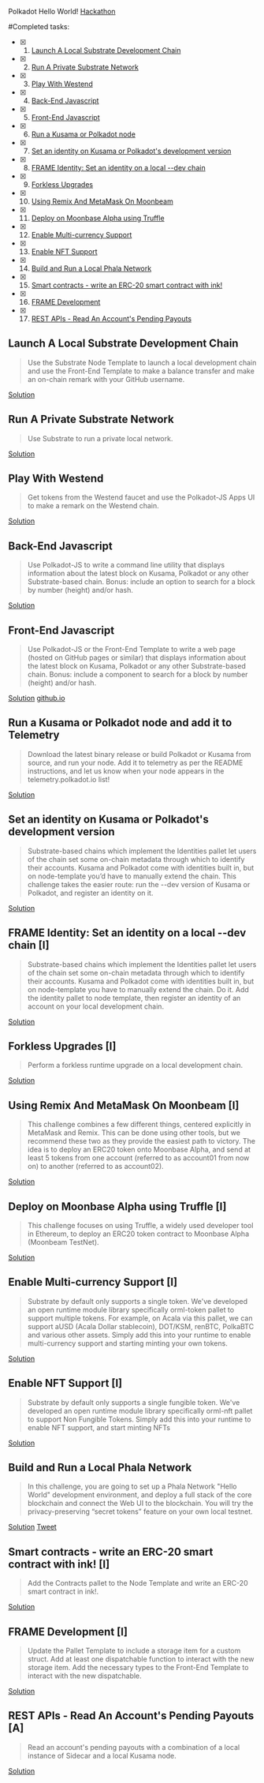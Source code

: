 Polkadot Hello World!  [Hackathon](https://gitcoin.co/hackathon/polkadot/projects)

#Completed tasks:
- [x] 1. [Launch A Local Substrate Development Chain](#launch)
- [x] 2. [Run A Private Substrate Network](#private)
- [x] 3. [Play With Westend](#westend)
- [x] 4. [Back-End Javascript](#backend)
- [x] 5. [Front-End Javascript](#frontend)
- [x] 6. [Run a Kusama or Polkadot node](#telemetry)
- [x] 7. [Set an identity on Kusama or Polkadot's development version](#identity)
- [x] 8. [FRAME Identity: Set an identity on a local --dev chain](#frameidentity)
- [x] 9. [Forkless Upgrades](#forkless)
- [x] 10. [Using Remix And MetaMask On Moonbeam](#moonbeam)
- [x] 11. [Deploy on Moonbase Alpha using Truffle](#moonbeamtruffle)
- [x] 12. [Enable Multi-currency Support](#multicurrency)
- [x] 13. [Enable NFT Support](#nft)
- [x] 14. [Build and Run a Local Phala Network](#phala)
- [x] 15. [Smart contracts - write an ERC-20 smart contract with ink!](#erc20)
- [x] 16. [FRAME Development](#framedev)
- [x] 17. [REST APIs - Read An Account's Pending Payouts](#payouts)



## Launch A Local Substrate Development Chain <a name="launch"></a>
>Use the Substrate Node Template to launch a local development chain and use the Front-End Template to make a balance transfer and make an on-chain remark with your GitHub username.

[Solution](https://github.com/Maar-io/polkadot-gitcoin-hack/blob/main/transfer.jpg)

## Run A Private Substrate Network <a name="private"></a>
>Use Substrate to run a private local network.

[Solution](https://github.com/Maar-io/polkadot-gitcoin-hack/blob/main/PrivateNetwork.jpg)

## Play With Westend <a name="westend"></a>
>Get tokens from the Westend faucet and use the Polkadot-JS Apps UI to make a remark on the Westend chain.

[Solution](https://westend.subscan.io/extrinsic/0xeac5d9ab557dc78e638e184c24e494131b6f21ec3d7ffffd1bef74e7bf4d631f)

## Back-End Javascript <a name="backend"></a>
>Use Polkadot-JS to write a command line utility that displays information about the latest block on Kusama, Polkadot or any other Substrate-based chain. Bonus: include an option to search for a block by number (height) and/or hash.

[Solution](https://github.com/Maar-io/polkadot-gitcoin-hack/tree/main/Back-End%20Javascript)

## Front-End Javascript <a name="frontend"></a>
>Use Polkadot-JS or the Front-End Template to write a web page (hosted on GitHub pages or similar) that displays information about the latest block on Kusama, Polkadot or any other Substrate-based chain. Bonus: include a component to search for a block by number (height) and/or hash.

[Solution](https://github.com/Maar-io/substrate-front-end-template) 
[github.io](https://maar-io.github.io/substrate-front-end-template/)

## Run a Kusama or Polkadot node and add it to Telemetry <a name="telemetry"></a>
>Download the latest binary release or build Polkadot or Kusama from source, and run your node. Add it to telemetry as per the README instructions, and let us know when your node appears in the telemetry.polkadot.io list!

[Solution](https://github.com/Maar-io/polkadot-gitcoin-hack/blob/main/telemetry-kusama.jpg)

## Set an identity on Kusama or Polkadot's development version <a name="identity"></a>
>Substrate-based chains which implement the Identities pallet let users of the chain set some on-chain metadata through which to identify their accounts. Kusama and Polkadot come with identities built in, but on node-template you’d have to manually extend the chain. This challenge takes the easier route: run the --dev version of Kusama or Polkadot, and register an identity on it.

[Solution](https://github.com/Maar-io/polkadot-gitcoin-hack/blob/main/onChainIdentity.jpg)

## FRAME Identity: Set an identity on a local --dev chain [I] <a name="frameidentity"></a>
>Substrate-based chains which implement the Identities pallet let users of the chain set some on-chain metadata through which to identify their accounts. Kusama and Polkadot come with identities built in, but on node-template you have to manually extend the chain. Do it. Add the identity pallet to node template, then register an identity of an account on your local development chain.

[Solution](https://github.com/Maar-io/polkadot-gitcoin-hack/blob/main/FrameIdentityOnLocalDevChain.png)

## Forkless Upgrades [I] <a name="forkless"></a>
>Perform a forkless runtime upgrade on a local development chain.

[Solution](https://github.com/Maar-io/polkadot-gitcoin-hack/blob/main/forkless.png)

## Using Remix And MetaMask On Moonbeam [I] <a name="moonbeam"></a>
>This challenge combines a few different things, centered explicitly in MetaMask and Remix. This can be done using other tools, but we recommend these two as they provide the easiest path to victory. The idea is to deploy an ERC20 token onto Moonbase Alpha, and send at least 5 tokens from one account (referred to as account01 from now on) to another (referred to as account02).

[Solution](https://github.com/Maar-io/polkadot-gitcoin-hack/blob/main/checkContract.md)

## Deploy on Moonbase Alpha using Truffle [I] <a name="moonbeamtruffle"></a>
>This challenge focuses on using Truffle, a widely used developer tool in Ethereum, to deploy an ERC20 token contract to Moonbase Alpha (Moonbeam TestNet).

[Solution](https://github.com/Maar-io/polkadot-gitcoin-hack/blob/main/moonbaseTruffle.txt)

## Enable Multi-currency Support [I] <a name="multicurrency"></a>
>Substrate by default only supports a single token. We've developed an open runtime module library specifically orml-token pallet to support multiple tokens. For example, on Acala via this pallet, we can support aUSD (Acala Dollar stablecoin), DOT/KSM, renBTC, PolkaBTC and various other assets. Simply add this into your runtime to enable multi-currency support and starting minting your own tokens.

[Solution](https://github.com/Maar-io/substrate-multicurrency)

## Enable NFT Support [I] <a name="nft"></a>
>Substrate by default only supports a single fungible token. We've developed an open runtime module library specifically orml-nft pallet to support Non Fungible Tokens. Simply add this into your runtime to enable NFT support, and start minting NFTs 

[Solution](https://github.com/Maar-io/substrate-nft)

## Build and Run a Local Phala Network <a name="phala"></a>
>In this challenge, you are going to set up a Phala Network "Hello World" development environment, and deploy a full stack of the core blockchain and connect the Web UI to the blockchain. You will try the privacy-preserving “secret tokens” feature on your own local testnet.

[Solution](https://github.com/Maar-io/polkadot-gitcoin-hack/blob/main/Phala-network.md)
[Tweet](https://twitter.com/Maarr_io/status/1322658688776212486?s=20)

## Smart contracts - write an ERC-20 smart contract with ink! [I]<a name="erc20"></a>
>Add the Contracts pallet to the Node Template and write an ERC-20 smart contract in ink!.

[Solution](https://github.com/Maar-io/substrate-erc20/tree/master)

## FRAME Development [I] <a name="framedev"></a>
>Update the Pallet Template to include a storage item for a custom struct. Add at least one dispatchable function to interact with the new storage item. Add the necessary types to the Front-End Template to interact with the new dispatchable.

[Solution](https://github.com/Maar-io/substrate-framedev)

## REST APIs - Read An Account's Pending Payouts [A] <a name="payouts"></a>
>Read an account's pending payouts with a combination of a local instance of Sidecar and a local Kusama node.

[Solution](./pending-payouts)


